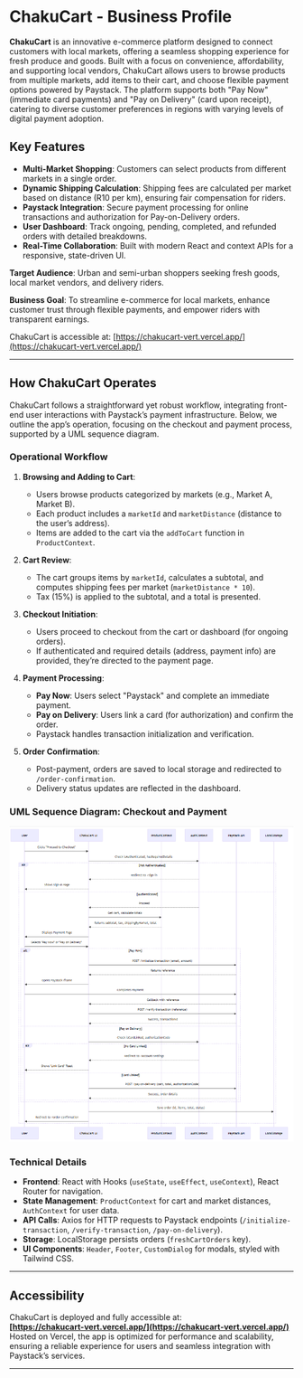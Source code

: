 # ChakuCart - Business Profile

**ChakuCart** is an innovative e-commerce platform designed to connect customers with local markets, offering a seamless shopping experience for fresh produce and goods. Built with a focus on convenience, affordability, and supporting local vendors, ChakuCart allows users to browse products from multiple markets, add items to their cart, and choose flexible payment options powered by Paystack. The platform supports both "Pay Now" (immediate card payments) and "Pay on Delivery" (card upon receipt), catering to diverse customer preferences in regions with varying levels of digital payment adoption.

## Key Features
- **Multi-Market Shopping**: Customers can select products from different markets in a single order.
- **Dynamic Shipping Calculation**: Shipping fees are calculated per market based on distance (R10 per km), ensuring fair compensation for riders.
- **Paystack Integration**: Secure payment processing for online transactions and authorization for Pay-on-Delivery orders.
- **User Dashboard**: Track ongoing, pending, completed, and refunded orders with detailed breakdowns.
- **Real-Time Collaboration**: Built with modern React and context APIs for a responsive, state-driven UI.

**Target Audience**: Urban and semi-urban shoppers seeking fresh goods, local market vendors, and delivery riders.

**Business Goal**: To streamline e-commerce for local markets, enhance customer trust through flexible payments, and empower riders with transparent earnings.

ChakuCart is accessible at: [https://chakucart-vert.vercel.app/](https://chakucart-vert.vercel.app/)

---

## How ChakuCart Operates

ChakuCart follows a straightforward yet robust workflow, integrating front-end user interactions with Paystack’s payment infrastructure. Below, we outline the app’s operation, focusing on the checkout and payment process, supported by a UML sequence diagram.

### Operational Workflow
1. **Browsing and Adding to Cart**:
   - Users browse products categorized by markets (e.g., Market A, Market B).
   - Each product includes a `marketId` and `marketDistance` (distance to the user’s address).
   - Items are added to the cart via the `addToCart` function in `ProductContext`.

2. **Cart Review**:
   - The cart groups items by `marketId`, calculates a subtotal, and computes shipping fees per market (`marketDistance * 10`).
   - Tax (15%) is applied to the subtotal, and a total is presented.

3. **Checkout Initiation**:
   - Users proceed to checkout from the cart or dashboard (for ongoing orders).
   - If authenticated and required details (address, payment info) are provided, they’re directed to the payment page.

4. **Payment Processing**:
   - **Pay Now**: Users select "Paystack" and complete an immediate payment.
   - **Pay on Delivery**: Users link a card (for authorization) and confirm the order.
   - Paystack handles transaction initialization and verification.

5. **Order Confirmation**:
   - Post-payment, orders are saved to local storage and redirected to `/order-confirmation`.
   - Delivery status updates are reflected in the dashboard.

### UML Sequence Diagram: Checkout and Payment

![Checkout and Payment Sequence Diagram](./src/assets/diagrams/sequence-diagram.png)

### Technical Details
- **Frontend**: React with Hooks (`useState`, `useEffect`, `useContext`), React Router for navigation.
- **State Management**: `ProductContext` for cart and market distances, `AuthContext` for user data.
- **API Calls**: Axios for HTTP requests to Paystack endpoints (`/initialize-transaction`, `/verify-transaction`, `/pay-on-delivery`).
- **Storage**: LocalStorage persists orders (`freshCartOrders` key).
- **UI Components**: `Header`, `Footer`, `CustomDialog` for modals, styled with Tailwind CSS.

---

## Accessibility

ChakuCart is deployed and fully accessible at:  
**[https://chakucart-vert.vercel.app/](https://chakucart-vert.vercel.app/)**  
Hosted on Vercel, the app is optimized for performance and scalability, ensuring a reliable experience for users and seamless integration with Paystack’s services.

---
